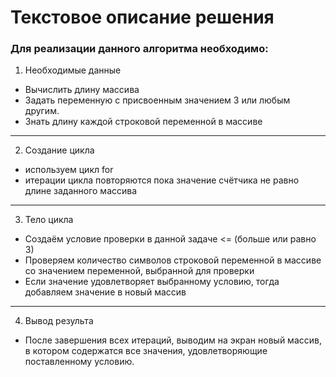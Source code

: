 # Текстовое описание решения
### Для реализации данного алгоритма необходимо:
1. Необходимые данные
- Вычислить длину массива
- Задать переменную с присвоенным значением 3 или любым другим.
- Знать длину каждой строковой переменной в массиве
***
2. Создание цикла 
- используем цикл for
- итерации цикла повторяются пока значение счётчика не равно длине заданного массива
___
3. Тело цикла
- Создаём условие проверки в данной задаче <= (больше или равно 3)
- Проверяем количество символов строковой переменной в массиве со значением переменной, выбранной для проверки 
- Если значение удовлетворяет выбранному условию, тогда добавляем значение в новый массив
---
4. Вывод результа
- После завершения всех итераций, выводим на экран новый массив, в котором содержатся все значения, удовлетворяющие поставленному условию. 
